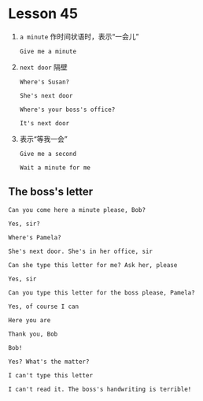 # Lesson 45

1. `a minute` 作时间状语时，表示“一会儿”

   ```
   Give me a minute
   ```

2. `next door` 隔壁

   ```
   Where's Susan?

   She's next door

   Where's your boss's office?

   It's next door
   ```

3. 表示“等我一会”

   ```
   Give me a second

   Wait a minute for me
   ```

## The boss's letter

```
Can you come here a minute please, Bob?

Yes, sir?

Where's Pamela?

She's next door. She's in her office, sir

Can she type this letter for me? Ask her, please

Yes, sir

Can you type this letter for the boss please, Pamela?

Yes, of course I can

Here you are

Thank you, Bob

Bob!

Yes? What's the matter?

I can't type this letter

I can't read it. The boss's handwriting is terrible!
```
